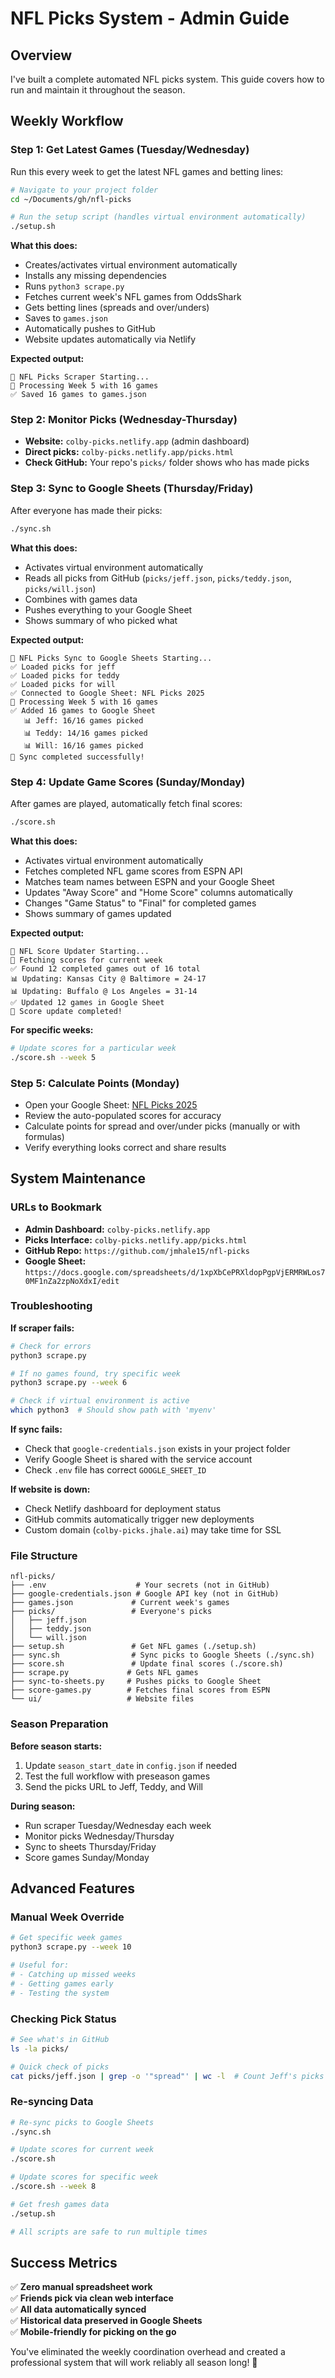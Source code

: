 # NFL Picks System - Admin Guide

## Overview
I've built a complete automated NFL picks system. This guide covers how to run and maintain it throughout the season.

## Weekly Workflow

### Step 1: Get Latest Games (Tuesday/Wednesday)
Run this every week to get the latest NFL games and betting lines:

```bash
# Navigate to your project folder
cd ~/Documents/gh/nfl-picks

# Run the setup script (handles virtual environment automatically)
./setup.sh
```

**What this does:**
- Creates/activates virtual environment automatically
- Installs any missing dependencies  
- Runs `python3 scrape.py`
- Fetches current week's NFL games from OddsShark
- Gets betting lines (spreads and over/unders)
- Saves to `games.json` 
- Automatically pushes to GitHub
- Website updates automatically via Netlify

**Expected output:**
```
🏈 NFL Picks Scraper Starting...
📅 Processing Week 5 with 16 games
✅ Saved 16 games to games.json
```

### Step 2: Monitor Picks (Wednesday-Thursday)
- **Website:** `colby-picks.netlify.app` (admin dashboard)
- **Direct picks:** `colby-picks.netlify.app/picks.html`
- **Check GitHub:** Your repo's `picks/` folder shows who has made picks

### Step 3: Sync to Google Sheets (Thursday/Friday)
After everyone has made their picks:

```bash
./sync.sh
```

**What this does:**
- Activates virtual environment automatically
- Reads all picks from GitHub (`picks/jeff.json`, `picks/teddy.json`, `picks/will.json`)
- Combines with games data
- Pushes everything to your Google Sheet
- Shows summary of who picked what

**Expected output:**
```
🏈 NFL Picks Sync to Google Sheets Starting...
✅ Loaded picks for jeff
✅ Loaded picks for teddy
✅ Loaded picks for will
✅ Connected to Google Sheet: NFL Picks 2025
📅 Processing Week 5 with 16 games
✅ Added 16 games to Google Sheet
   📊 Jeff: 16/16 games picked
   📊 Teddy: 14/16 games picked
   📊 Will: 16/16 games picked
🎉 Sync completed successfully!
```

### Step 4: Update Game Scores (Sunday/Monday)
After games are played, automatically fetch final scores:

```bash
./score.sh
```

**What this does:**
- Activates virtual environment automatically
- Fetches completed NFL game scores from ESPN API
- Matches team names between ESPN and your Google Sheet
- Updates "Away Score" and "Home Score" columns automatically
- Changes "Game Status" to "Final" for completed games
- Shows summary of games updated

**Expected output:**
```
🏈 NFL Score Updater Starting...
📅 Fetching scores for current week
✅ Found 12 completed games out of 16 total
📊 Updating: Kansas City @ Baltimore = 24-17
📊 Updating: Buffalo @ Los Angeles = 31-14
✅ Updated 12 games in Google Sheet
🎉 Score update completed!
```

**For specific weeks:**
```bash
# Update scores for a particular week
./score.sh --week 5
```

### Step 5: Calculate Points (Monday)
- Open your Google Sheet: [NFL Picks 2025](https://docs.google.com/spreadsheets/d/1xpXbCePRXldopPgpVjERMRWLos70MF1nZa2zpNoXdxI/edit)
- Review the auto-populated scores for accuracy
- Calculate points for spread and over/under picks (manually or with formulas)
- Verify everything looks correct and share results

## System Maintenance

### URLs to Bookmark
- **Admin Dashboard:** `colby-picks.netlify.app`
- **Picks Interface:** `colby-picks.netlify.app/picks.html`
- **GitHub Repo:** `https://github.com/jmhale15/nfl-picks`
- **Google Sheet:** `https://docs.google.com/spreadsheets/d/1xpXbCePRXldopPgpVjERMRWLos70MF1nZa2zpNoXdxI/edit`

### Troubleshooting

**If scraper fails:**
```bash
# Check for errors
python3 scrape.py

# If no games found, try specific week
python3 scrape.py --week 6

# Check if virtual environment is active
which python3  # Should show path with 'myenv'
```

**If sync fails:**
- Check that `google-credentials.json` exists in your project folder
- Verify Google Sheet is shared with the service account
- Check `.env` file has correct `GOOGLE_SHEET_ID`

**If website is down:**
- Check Netlify dashboard for deployment status
- GitHub commits automatically trigger new deployments
- Custom domain (`colby-picks.jhale.ai`) may take time for SSL

### File Structure
```
nfl-picks/
├── .env                    # Your secrets (not in GitHub)
├── google-credentials.json # Google API key (not in GitHub)
├── games.json             # Current week's games
├── picks/                 # Everyone's picks
│   ├── jeff.json
│   ├── teddy.json
│   └── will.json
├── setup.sh               # Get NFL games (./setup.sh)
├── sync.sh                # Sync picks to Google Sheets (./sync.sh)
├── score.sh               # Update final scores (./score.sh)
├── scrape.py             # Gets NFL games
├── sync-to-sheets.py     # Pushes picks to Google Sheet
├── score-games.py        # Fetches final scores from ESPN
└── ui/                   # Website files
```

### Season Preparation

**Before season starts:**
1. Update `season_start_date` in `config.json` if needed
2. Test the full workflow with preseason games
3. Send the picks URL to Jeff, Teddy, and Will

**During season:**
- Run scraper Tuesday/Wednesday each week
- Monitor picks Wednesday/Thursday  
- Sync to sheets Thursday/Friday
- Score games Sunday/Monday

## Advanced Features

### Manual Week Override
```bash
# Get specific week games
python3 scrape.py --week 10

# Useful for:
# - Catching up missed weeks
# - Getting games early
# - Testing the system
```

### Checking Pick Status
```bash
# See what's in GitHub
ls -la picks/

# Quick check of picks
cat picks/jeff.json | grep -o '"spread"' | wc -l  # Count Jeff's picks
```

### Re-syncing Data
```bash
# Re-sync picks to Google Sheets
./sync.sh

# Update scores for current week
./score.sh

# Update scores for specific week
./score.sh --week 8

# Get fresh games data
./setup.sh

# All scripts are safe to run multiple times
```

## Success Metrics
✅ **Zero manual spreadsheet work**  
✅ **Friends pick via clean web interface**  
✅ **All data automatically synced**  
✅ **Historical data preserved in Google Sheets**  
✅ **Mobile-friendly for picking on the go**

You've eliminated the weekly coordination overhead and created a professional system that will work reliably all season long! 🏈
